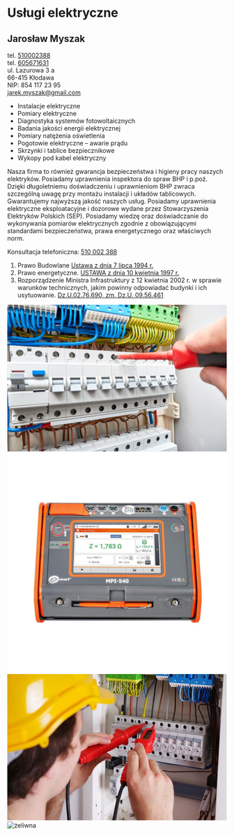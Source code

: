 # Usługi elektryczne
## Jarosław Myszak
tel. [510002388](tel:510002388)  
tel. [605671631](tel:605671631)  
ul. Lazurowa 3 a  
66-415 Kłodawa  
NIP: 854 117 23 95  
[jarek.myszak@gmail.com](mailto:jarek.myszak@gmail.com)



- Instalacje elektryczne  
- Pomiary elektryczne  
- Diagnostyka systemów fotowoltaicznych  
- Badania jakości energii elektrycznej  
- Pomiary natężenia oświetlenia  
- Pogotowie elektryczne – awarie prądu  
- Skrzynki i tablice bezpiecznikowe   
- Wykopy pod kabel elektryczny  

Nasza firma  to również gwarancja bezpieczeństwa
i higieny pracy naszych elektryków. 
Posiadamy uprawnienia inspektora do spraw BHP i p.poż.
Dzięki długoletniemu doświadczeniu i uprawnieniom BHP 
zwraca szczególną uwagę przy montażu instalacji i układów tablicowych.
Gwarantujemy  najwyższą jakość naszych usług.
Posiadamy uprawnienia elektryczne eksploatacyjne
i dozorowe wydane przez Stowarzyszenia Elektryków Polskich (SEP).
Posiadamy wiedzę oraz doświadczanie do wykonywania pomiarów
elektrycznych zgodnie z obowiązującymi standardami bezpieczeństwa,
prawa energetycznego oraz właściwych norm.

Konsultacja telefoniczna: [510 002 388](tel:510002388)

1. Prawo Budowlane
[Ustawa z dnia 7 lipca 1994 r.](http://isap.sejm.gov.pl/DetailsServlet?id=WDU19940890414)
2. Prawo energetyczne.
[USTAWA z dnia 10 kwietnia 1997 r.](http://isap.sejm.gov.pl/DetailsServlet?id=WDU19970540348)
3. Rozporządzenie Ministra Infrastruktury z 12 kwietnia 2002 r. w sprawie warunków technicznych, jakim powinny odpowiadać budynki i ich usytuowanie.
[ Dz.U.02.76.690, zm. Dz.U. 09.56.461](http://isap.sejm.gov.pl/DetailsServlet?id=WDU20020750690)

![Rozdzielnia elektryczna](/rozdzielnia-elektryczna.jpg)
![Miernik](/1.jpg)
![Skrzynka elektryczna](/skrzynka-elektryczna.jpg)
![żeliwna](/żeliwna.jpg)

